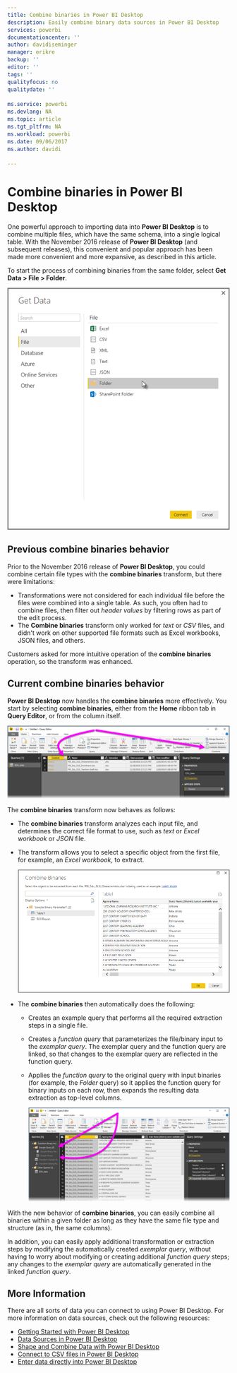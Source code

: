 ```yaml
---
title: Combine binaries in Power BI Desktop
description: Easily combine binary data sources in Power BI Desktop
services: powerbi
documentationcenter: ''
author: davidiseminger
manager: erikre
backup: ''
editor: ''
tags: ''
qualityfocus: no
qualitydate: ''

ms.service: powerbi
ms.devlang: NA
ms.topic: article
ms.tgt_pltfrm: NA
ms.workload: powerbi
ms.date: 09/06/2017
ms.author: davidi

---
```

# Combine binaries in Power BI Desktop
One powerful approach to importing data into **Power BI Desktop** is to combine multiple files, which have the same schema, into a single logical table. With the November 2016 release of **Power BI Desktop** (and subsequent releases), this convenient and popular approach has been made more convenient and more expansive, as described in this article.

To start the process of combining binaries from the same folder, select **Get Data > File > Folder**.

![](media/desktop-combine-binaries/combine-binaries_1.png)

## Previous combine binaries behavior
Prior to the November 2016 release of **Power BI Desktop**, you could combine certain file types with the **combine binaries** transform, but there were limitations:

* Transformations were not considered for each individual file before the files were combined into a single table. As such, you often had to combine files, then filter out *header values* by filtering rows as part of the edit process.
* The **Combine binaries** transform only worked for *text* or *CSV* files, and didn't work on other supported file formats such as Excel workbooks, JSON files, and others.

Customers asked for more intuitive operation of the **combine binaries** operation, so the transform was enhanced.

## Current combine binaries behavior
**Power BI Desktop** now handles the **combine binaries** more effectively. You start by selecting **combine binaries**, either from the **Home** ribbon tab in **Query Editor**, or from the column itself.

![](media/desktop-combine-binaries/combine-binaries_2a.png)

The **combine binaries** transform now behaves as follows:

* The **combine binaries** transform analyzes each input file, and determines the correct file format to use, such as *text* or *Excel workbook* or *JSON* file.
* The transform allows you to select a specific object from the first file, for example, an *Excel workbook*, to extract.
  
  ![](media/desktop-combine-binaries/combine-binaries_3.png)
* The **combine binaries** then automatically does the following:
  
  * Creates an example query that performs all the required extraction steps in a single file.
  * Creates a *function query* that parameterizes the file/binary input to the *exemplar query*. The exemplar query and the function query are linked, so that changes to the exemplar query are reflected in the function query.
  * Applies the *function query* to the original query with input binaries (for example, the *Folder* query) so it applies the function query for binary inputs on each row, then expands the resulting data extraction as top-level columns.
    
    ![](media/desktop-combine-binaries/combine-binaries_4.png)

With the new behavior of **combine binaries**, you can easily combine all binaries within a given folder as long as they have the same file type and structure (as in, the same columns).

In addition, you can easily apply additional transformation or extraction steps by modifying the automatically created *exemplar query*, without having to worry about modifying or creating additional *function query* steps; any changes to the *exemplar query* are automatically generated in the linked *function query*.

## More Information
﻿There are all sorts of data you can connect to using Power BI Desktop. For more information on data sources, check out the following resources:

* [Getting Started with Power BI Desktop](desktop-getting-started.md)
* [Data Sources in Power BI Desktop](desktop-data-sources.md)
* [Shape and Combine Data with Power BI Desktop](desktop-shape-and-combine-data.md)
* [Connect to CSV files in Power BI Desktop](desktop-connect-csv.md)   
* [Enter data directly into Power BI Desktop](desktop-enter-data-directly-into-desktop.md)   

